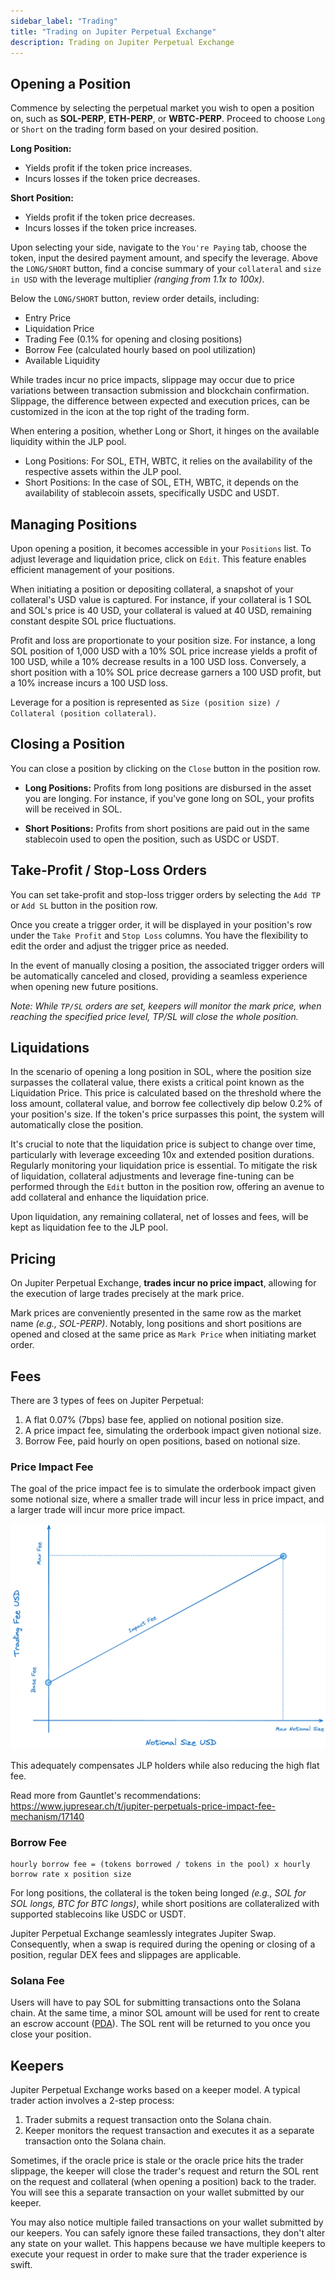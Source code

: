 ```yaml
---
sidebar_label: "Trading"
title: "Trading on Jupiter Perpetual Exchange"
description: Trading on Jupiter Perpetual Exchange
---
```


## Opening a Position

Commence by selecting the perpetual market you wish to open a position on, such as **SOL-PERP**, **ETH-PERP**, or **WBTC-PERP**. Proceed to choose `Long` or `Short` on the trading form based on your desired position.

**Long Position:**

- Yields profit if the token price increases.
- Incurs losses if the token price decreases.

**Short Position:**

- Yields profit if the token price decreases.
- Incurs losses if the token price increases.

Upon selecting your side, navigate to the `You're Paying` tab, choose the token, input the desired payment amount, and specify the leverage. Above the `LONG/SHORT` button, find a concise summary of your `collateral` and `size in USD` with the leverage multiplier _(ranging from 1.1x to 100x)_.

Below the `LONG/SHORT` button, review order details, including:

- Entry Price
- Liquidation Price
- Trading Fee (0.1% for opening and closing positions)
- Borrow Fee (calculated hourly based on pool utilization)
- Available Liquidity

While trades incur no price impacts, slippage may occur due to price variations between transaction submission and blockchain confirmation. Slippage, the difference between expected and execution prices, can be customized in the icon at the top right of the trading form.

When entering a position, whether Long or Short, it hinges on the available liquidity within the JLP pool.

- Long Positions: For SOL, ETH, WBTC, it relies on the availability of the respective assets within the JLP pool.
- Short Positions: In the case of SOL, ETH, WBTC, it depends on the availability of stablecoin assets, specifically USDC and USDT.

## Managing Positions

Upon opening a position, it becomes accessible in your `Positions` list. To adjust leverage and liquidation price, click on `Edit`. This feature enables efficient management of your positions.

When initiating a position or depositing collateral, a snapshot of your collateral's USD value is captured. For instance, if your collateral is 1 SOL and SOL's price is 40 USD, your collateral is valued at 40 USD, remaining constant despite SOL price fluctuations.

Profit and loss are proportionate to your position size. For instance, a long SOL position of 1,000 USD with a 10% SOL price increase yields a profit of 100 USD, while a 10% decrease results in a 100 USD loss. Conversely, a short position with a 10% SOL price decrease garners a 100 USD profit, but a 10% increase incurs a 100 USD loss.

Leverage for a position is represented as `Size (position size) / Collateral (position collateral)`.

## Closing a Position

You can close a position by clicking on the `Close` button in the position row.

- **Long Positions:** Profits from long positions are disbursed in the asset you are longing. For instance, if you've gone long on SOL, your profits will be received in SOL.

- **Short Positions:** Profits from short positions are paid out in the same stablecoin used to open the position, such as USDC or USDT.

## Take-Profit / Stop-Loss Orders

You can set take-profit and stop-loss trigger orders by selecting the `Add TP` or `Add SL` button in the position row.

Once you create a trigger order, it will be displayed in your position's row under the `Take Profit` and `Stop Loss` columns. You have the flexibility to edit the order and adjust the trigger price as needed.

In the event of manually closing a position, the associated trigger orders will be automatically canceled and closed, providing a seamless experience when opening new future positions.

_Note: While `TP/SL` orders are set, keepers will monitor the mark price, when reaching the specified price level, TP/SL will close the whole position._

## Liquidations

In the scenario of opening a long position in SOL, where the position size surpasses the collateral value, there exists a critical point known as the Liquidation Price. This price is calculated based on the threshold where the loss amount, collateral value, and borrow fee collectively dip below 0.2% of your position's size. If the token's price surpasses this point, the system will automatically close the position.

It's crucial to note that the liquidation price is subject to change over time, particularly with leverage exceeding 10x and extended position durations. Regularly monitoring your liquidation price is essential. To mitigate the risk of liquidation, collateral adjustments and leverage fine-tuning can be performed through the `Edit` button in the position row, offering an avenue to add collateral and enhance the liquidation price.

Upon liquidation, any remaining collateral, net of losses and fees, will be kept as liquidation fee to the JLP pool.

## Pricing

On Jupiter Perpetual Exchange, **trades incur no price impact**, allowing for the execution of large trades precisely at the mark price.

Mark prices are conveniently presented in the same row as the market name _(e.g., SOL-PERP)_. Notably, long positions and short positions are opened and closed at the same price as `Mark Price` when initiating market order.

## Fees

There are 3 types of fees on Jupiter Perpetual:

1. A flat 0.07% (7bps) base fee, applied on notional position size.
2. A price impact fee, simulating the orderbook impact given notional size.
3. Borrow Fee, paid hourly on open positions, based on notional size.

### Price Impact Fee

The goal of the price impact fee is to simulate the orderbook impact given some notional size, where a smaller trade will incur less in price impact, and a larger trade will incur more price impact.

![Price Impact Fee Graph](price-impact-fee-graph.png)

This adequately compensates JLP holders while also reducing the high flat fee.

Read more from Gauntlet's recommendations: https://www.jupresear.ch/t/jupiter-perpetuals-price-impact-fee-mechanism/17140

### Borrow Fee

```
hourly borrow fee = (tokens borrowed / tokens in the pool) x hourly borrow rate x position size
```

For long positions, the collateral is the token being longed _(e.g., SOL for SOL longs, BTC for BTC longs)_, while short positions are collateralized with supported stablecoins like USDC or USDT.

Jupiter Perpetual Exchange seamlessly integrates Jupiter Swap. Consequently, when a swap is required during the opening or closing of a position, regular DEX fees and slippages are applicable.

### Solana Fee

Users will have to pay SOL for submitting transactions onto the Solana chain. At the same time, a minor SOL amount will be used for rent to create an escrow account ([PDA](https://solanacookbook.com/core-concepts/pdas.html#facts)). The SOL rent will be returned to you once you close your position.

## Keepers

Jupiter Perpetual Exchange works based on a keeper model. A typical trader action involves a 2-step process:

1. Trader submits a request transaction onto the Solana chain.
2. Keeper monitors the request transaction and executes it as a separate transaction onto the Solana chain.

Sometimes, if the oracle price is stale or the oracle price hits the trader slippage, the keeper will close the trader's request and return the SOL rent on the request and collateral (when opening a position) back to the trader. You will see this a separate transaction on your wallet submitted by our keeper.

You may also notice multiple failed transactions on your wallet submitted by our keepers. You can safely ignore these failed transactions, they don't alter any state on your wallet. This happens because we have multiple keepers to execute your request in order to make sure that the trader experience is swift.
